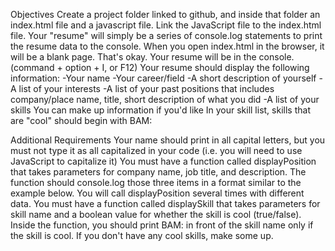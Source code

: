 Objectives
Create a project folder linked to github, and inside that folder an index.html file and a javascript file. Link the JavaScript file to the index.html file.
Your "resume" will simply be a series of console.log statements to print the resume data to the console.
When you open index.html in the browser, it will be a blank page. That's okay. Your resume will be in the console. (command + option + I, or F12)
Your resume should display the following information:
    -Your name
    -Your career/field
    -A short description of yourself
    -A list of your interests
    -A list of your past positions that includes company/place name, title, short description of what you did
    -A list of your skills
You can make up information if you'd like
In your skill list, skills that are "cool" should begin with BAM:

Additional Requirements
Your name should print in all capital letters, but you must not type it as all capitalized in your code (i.e. you will need to use JavaScript to capitalize it)
You must have a function called displayPosition that takes parameters for company name, job title, and description. The function should console.log those three items in a format similar to the example below. You will call displayPosition several times with different data.
You must have a function called displaySkill that takes parameters for skill name and a boolean value for whether the skill is cool (true/false). Inside the function, you should print BAM: in front of the skill name only if the skill is cool. If you don't have any cool skills, make some up.